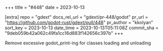 +++
title = "#448"
date = 2023-10-13

[extra]
repo = "gdext"
docs_rel_url = "gdext/pr-448/godot"
pr_url = "https://github.com/godot-rust/gdext/pull/448"
pr_author = "kkolyan"
sort_key = 2023-10-13
date_time = 2023-10-13T05:11:08Z
commit_sha = "9deb059b42a062c49fa1cc16d883f142656c397b"
+++

Remove excessive godot_print-ing for classes loading and unloading
